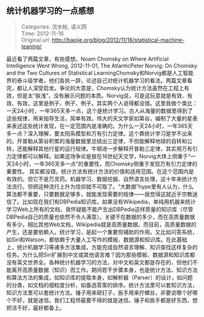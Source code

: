 统计机器学习的一点感想
---
    
> Categories: 流水帐, 语义网  
> Time: 2012-11-16  
> Original url: <http://baojie.org/blog/2012/11/16/statistical-machine-leaning/>
    
最近看了两篇文章，有些感想。Noam Chomsky on Where Artificial Intelligence Went Wrong, 2012-11-01, The AtlanticPeter Norvig: On Chomsky and the Two Cultures of Statistical LearningChomsky和Norvig都是人工智能界的泰斗级学者，他们各执一辞，论述自己对统计机器学习的看法。两篇文章看完，都让人深受启发。争论的大意是，Chomsky认为统计方法虽然在工程上有效，但是太“肤浅”，没有展示问题的本质。Norvig说，可是这玩意就是有效、有效、有效，这里是例子、例子、例子。其实两个人说得都没错。这里我做个类比：一天24小时，一年365天多一点，这个是统计学习。古人从海量的数据里得到了这些规律，用来指导生活，简单有效。伟大的天文学家如第谷，编制了大量的星表来表述这些统计发现，在一定范围内是准确的。为什么一天24小时，一年365天多一点？深入理解，要太阳系模型和万有引力定律。这个靠统计学习是学不出来的。开普勒从第谷积累的海量数据里总结出三定律，不但能解释地球的自转和公转，还能解释其他行星的运行规律。牛顿进一步解释开普勒三定律，其实用万有引力定律都可以解释。如果这场争论是放在16世纪天文学，Norvig大体上侧重于“一天24小时，一年365天多一点”的重要性，而Chomsky侧重于发现万有引力定律的重要性。     其实都没错。统计方法有统计方法的价值和适用范围。在这个范围内是有效的。但它不是万灵药。机器学习、数据挖掘、自然语言处理，这十年来统计方法流行。但把这种流行上升为信仰就不可取了。“大数据”hype里有人认为，什么算法都不重要，只要数据足够多，就能发现需要的规律——我觉得这就近乎宗教迷信了。比如现在我们有DBPedia知识库。如果没有Wikipedia，单纯用机器来统计学习Web上所有的文档，我怀疑能不能产生出DBPedia这样质量的知识库（尽管DBPedia自己的质量也依然不令人满意）。关键不在数据的多少，而在高质量数据有多少。相比其他Web文档，Wikipedia就是高质量数据。而目前，高质量数据的产生，还是要依赖人。统计学习，是起一个重要但辅助的作用。又比如问答系统，如Siri和Watson，都依赖于大量人工写作的模板、数据源和知识库。在此基础上，统计机器学习等诸多方法集成，方能完成自然语言理解、知识查找这样复杂的任务。为什么把Siri扩展到中文或其他语言难？因为那些模板、数据源和知识库都没有英文世界全。各种统计机器学习的方法，对中文和英文都是存在的，但他们不能离开高质量数据（知识）而工作。期间若干步骤本身，也是统计方法、知识方法和算法方法的集成，如知识库的提取本身，如解析器（Parser）的设计，如问题的分类，如文档的细粒度分析，如备选答案的排序。统计方法里可以套知识方法，知识方法里可以套统计方法。锤子用来砸钉子，扳手用来拧螺丝，非要说哪个好哪个不好，就是迷信。我们工程师最要不得的就是迷信。锤子和扳手都是好东西，想把活干好，最好都备上。     
    
